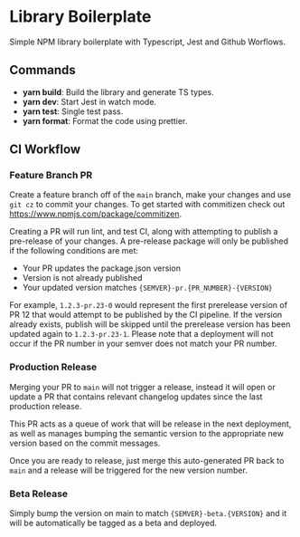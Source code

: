 # Library Boilerplate

Simple NPM library boilerplate with Typescript, Jest and Github Worflows.

## Commands

- **yarn build**: Build the library and generate TS types.
- **yarn dev**: Start Jest in watch mode.
- **yarn test**: Single test pass.
- **yarn format**: Format the code using prettier.

## CI Workflow

### Feature Branch PR

Create a feature branch off of the `main` branch, make your changes and use `git cz` to commit your changes. To get started with commitizen check out https://www.npmjs.com/package/commitizen.

Creating a PR will run lint, and test CI, along with attempting to publish a pre-release of your changes. A pre-release package will only be published if the following conditions are met:

- Your PR updates the package.json version
- Version is not already published
- Your updated version matches `{SEMVER}-pr.{PR_NUMBER}-{VERSION}`

For example, `1.2.3-pr.23-0` would represent the first prerelease version of PR 12 that would attempt to be published by the CI pipeline. If the version already exists, publish will be skipped until the prerelease version has been updated again to `1.2.3-pr.23-1`. Please note that a deployment will not occur if the PR number in your semver does not match your PR number.

### Production Release

Merging your PR to `main` will not trigger a release, instead it will open or update a PR that contains relevant changelog updates since the last production release.

This PR acts as a queue of work that will be release in the next deployment, as well as manages bumping the semantic version to the appropriate new version based on the commit messages.

Once you are ready to release, just merge this auto-generated PR back to `main` and a release will be triggered for the new version number.

### Beta Release

Simply bump the version on main to match `{SEMVER}-beta.{VERSION}` and it will be automatically be tagged as a beta and deployed.
